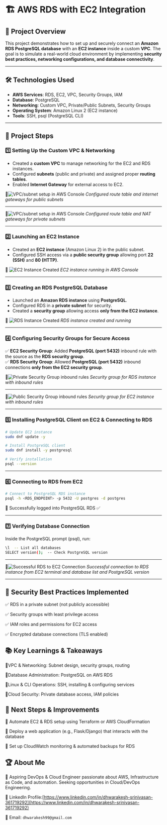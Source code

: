 # 🏗 AWS RDS with EC2 Integration

## 📌 Project Overview  
This project demonstrates how to set up and securely connect an **Amazon RDS PostgreSQL database** with an **EC2 instance** inside a custom **VPC**. The goal is to simulate a real-world cloud environment by implementing **security best practices, networking configurations, and database connectivity**.

---

## 🛠️ Technologies Used  
- **AWS Services**: RDS, EC2, VPC, Security Groups, IAM  
- **Database**: PostgreSQL  
- **Networking**: Custom VPC, Private/Public Subnets, Security Groups  
- **Operating System**: Amazon Linux 2 (EC2 instance)  
- **Tools**: SSH, psql (PostgreSQL CLI)  

---

## 🚀 Project Steps  

### **1️⃣ Setting Up the Custom VPC & Networking**  
- Created a **custom VPC** to manage networking for the EC2 and RDS instances.  
- Configured **subnets** (public and private) and assigned proper **routing tables**.  
- Enabled **Internet Gateway** for external access to EC2.  

📸![VPC/subnet setup in AWS Console](Screenshots/public-subnets.png) 
*Configured route table and internet gateways for public subnets* 

---

📸![VPC/subnet setup in AWS Console](Screenshots/private-subnets.png) 
*Configured route table and NAT gateways for private subnets*  

---

### **2️⃣ Launching an EC2 Instance**  
- Created an **EC2 instance** (Amazon Linux 2) in the public subnet.  
- Configured SSH access via a **public security group** allowing port **22 (SSH)** and **80 (HTTP)**.  

📸 ![EC2 Instance Created](Screenshots/ec2-instance.png) 
*EC2 instance running in AWS Console*  

---

### **3️⃣ Creating an RDS PostgreSQL Database**  
- Launched an **Amazon RDS instance** using **PostgreSQL**.  
- Configured RDS in a **private subnet** for security.  
- Created a **security group** allowing access **only from the EC2 instance**.  

📸 ![RDS Instance Created](Screenshots/rds-database.png)
*RDS instance created and running*  

---

### **4️⃣ Configuring Security Groups for Secure Access**  
✅ **EC2 Security Group**: Added **PostgreSQL (port 5432)** inbound rule with the source as the **RDS security group**.  
✅ **RDS Security Group**: Allowed **PostgreSQL (port 5432)** inbound connections **only from the EC2 security group**.  

📸![Private Security Group inbound rules](Screenshots/pvt-sg-rules.png) 
*Security group for RDS instance with inbound rules*  

---

📸![Public Security Group inbound rules](Screenshots/pub-sg-rules.png) 
*Security group for EC2 instance with inbound rules*  

---

### **5️⃣ Installing PostgreSQL Client on EC2 & Connecting to RDS**  
```sh
# Update EC2 instance
sudo dnf update -y

# Install PostgreSQL client
sudo dnf install -y postgresql

# Verify installation
psql --version
```
---

### 6️⃣ Connecting to RDS from EC2
```sh
# Connect to PostgreSQL RDS instance
psql -h <RDS_ENDPOINT> -p 5432 -U postgres -d postgres
```
🔹 Successfully logged into PostgreSQL RDS ✅

---

### 7️⃣ Verifying Database Connection
Inside the PostgreSQL prompt (psql), run:

```sh
\l  -- List all databases
SELECT version();  -- Check PostgreSQL version
```

---

📸![Successful RDS to EC2 Connection](Screenshots/rds-ec2-sync.png) 
*Successful connection to RDS instance from EC2 terminal and database list and PostgreSQL version*

---

## 🔐 Security Best Practices Implemented
✅ RDS in a private subnet (not publicly accessible)

✅ Security groups with least privilege access

✅ IAM roles and permissions for EC2 access

✅ Encrypted database connections (TLS enabled)

## 📚 Key Learnings & Takeaways

🚀VPC & Networking: Subnet design, security groups, routing

🚀Database Administration: PostgreSQL on AWS RDS

🚀Linux & CLI Operations: SSH, installing & configuring services

🚀Cloud Security: Private database access, IAM policies

## 📝 Next Steps & Improvements

🔹 Automate EC2 & RDS setup using Terraform or AWS CloudFormation

🔹 Deploy a web application (e.g., Flask/Django) that interacts with the database

🔹 Set up CloudWatch monitoring & automated backups for RDS

## 🏆 About Me

🚀 Aspiring DevOps & Cloud Engineer passionate about AWS, Infrastructure 
as Code, and automation. Seeking opportunities in Cloud/DevOps Engineering.

🔗 LinkedIn Profile:[https://www.linkedin.com/in/dhwarakesh-srinivasan-361719292](https://www.linkedin.com/in/dhwarakesh-srinivasan-361719292)

📧 Email: `dhwarakesh99@gmail.com`
